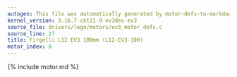 ```yaml
---
autogen: This file was automatically generated by motor-defs-to-markdown.py
kernel_version: 3.16.7-ckt21-9-ev3dev-ev3
source_file: drivers/lego/motors/ev3_motor_defs.c
source_line: 27
title: Firgelli L12 EV3 100mm (L12-EV3-100)
motor_index: 0
---
```


{% include motor.md %}
